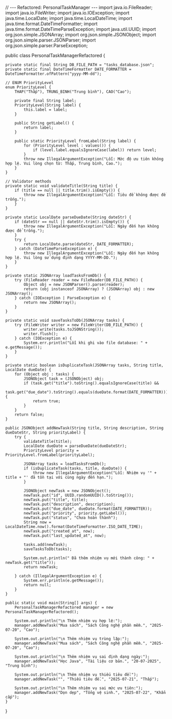 // --- Refactored: PersonalTaskManager ---
import java.io.FileReader;
import java.io.FileWriter;
import java.io.IOException;
import java.time.LocalDate;
import java.time.LocalDateTime;
import java.time.format.DateTimeFormatter;
import java.time.format.DateTimeParseException;
import java.util.UUID;
import org.json.simple.JSONArray;
import org.json.simple.JSONObject;
import org.json.simple.parser.JSONParser;
import org.json.simple.parser.ParseException;

public class PersonalTaskManagerRefactored {

    private static final String DB_FILE_PATH = "tasks_database.json";
    private static final DateTimeFormatter DATE_FORMATTER = DateTimeFormatter.ofPattern("yyyy-MM-dd");

    // ENUM PriorityLevel
    enum PriorityLevel {
        THAP("Thấp"), TRUNG_BINH("Trung bình"), CAO("Cao");

        private final String label;
        PriorityLevel(String label) {
            this.label = label;
        }

        public String getLabel() {
            return label;
        }

        public static PriorityLevel fromLabel(String label) {
            for (PriorityLevel level : values()) {
                if (level.label.equalsIgnoreCase(label)) return level;
            }
            throw new IllegalArgumentException("Lỗi: Mức độ ưu tiên không hợp lệ. Vui lòng chọn từ: Thấp, Trung bình, Cao.");
        }
    }

    // Validator methods
    private static void validateTitle(String title) {
        if (title == null || title.trim().isEmpty()) {
            throw new IllegalArgumentException("Lỗi: Tiêu đề không được để trống.");
        }
    }

    private static LocalDate parseDueDate(String dateStr) {
        if (dateStr == null || dateStr.trim().isEmpty()) {
            throw new IllegalArgumentException("Lỗi: Ngày đến hạn không được để trống.");
        }
        try {
            return LocalDate.parse(dateStr, DATE_FORMATTER);
        } catch (DateTimeParseException e) {
            throw new IllegalArgumentException("Lỗi: Ngày đến hạn không hợp lệ. Vui lòng sử dụng định dạng YYYY-MM-DD.");
        }
    }

    private static JSONArray loadTasksFromDb() {
        try (FileReader reader = new FileReader(DB_FILE_PATH)) {
            Object obj = new JSONParser().parse(reader);
            return (obj instanceof JSONArray) ? (JSONArray) obj : new JSONArray();
        } catch (IOException | ParseException e) {
            return new JSONArray();
        }
    }

    private static void saveTasksToDb(JSONArray tasks) {
        try (FileWriter writer = new FileWriter(DB_FILE_PATH)) {
            writer.write(tasks.toJSONString());
            writer.flush();
        } catch (IOException e) {
            System.err.println("Lỗi khi ghi vào file database: " + e.getMessage());
        }
    }

    private static boolean isDuplicateTask(JSONArray tasks, String title, LocalDate dueDate) {
        for (Object obj : tasks) {
            JSONObject task = (JSONObject) obj;
            if (task.get("title").toString().equalsIgnoreCase(title) &&
                task.get("due_date").toString().equals(dueDate.format(DATE_FORMATTER))) {
                return true;
            }
        }
        return false;
    }

    public JSONObject addNewTask(String title, String description, String dueDateStr, String priorityLabel) {
        try {
            validateTitle(title);
            LocalDate dueDate = parseDueDate(dueDateStr);
            PriorityLevel priority = PriorityLevel.fromLabel(priorityLabel);

            JSONArray tasks = loadTasksFromDb();
            if (isDuplicateTask(tasks, title, dueDate)) {
                throw new IllegalArgumentException("Lỗi: Nhiệm vụ '" + title + "' đã tồn tại với cùng ngày đến hạn.");
            }

            JSONObject newTask = new JSONObject();
            newTask.put("id", UUID.randomUUID().toString());
            newTask.put("title", title);
            newTask.put("description", description);
            newTask.put("due_date", dueDate.format(DATE_FORMATTER));
            newTask.put("priority", priority.getLabel());
            newTask.put("status", "Chưa hoàn thành");
            String now = LocalDateTime.now().format(DateTimeFormatter.ISO_DATE_TIME);
            newTask.put("created_at", now);
            newTask.put("last_updated_at", now);

            tasks.add(newTask);
            saveTasksToDb(tasks);

            System.out.println(" Đã thêm nhiệm vụ mới thành công: " + newTask.get("title"));
            return newTask;

        } catch (IllegalArgumentException e) {
            System.err.println(e.getMessage());
            return null;
        }
    }

    public static void main(String[] args) {
        PersonalTaskManagerRefactored manager = new PersonalTaskManagerRefactored();

        System.out.println("\n Thêm nhiệm vụ hợp lệ:");
        manager.addNewTask("Mua sách", "Sách Công nghệ phần mềm.", "2025-07-20", "Cao");

        System.out.println("\n Thêm nhiệm vụ trùng lặp:");
        manager.addNewTask("Mua sách", "Sách Công nghệ phần mềm.", "2025-07-20", "Cao");

        System.out.println("\n Thêm nhiệm vụ sai định dạng ngày:");
        manager.addNewTask("Học Java", "Tài liệu cơ bản.", "20-07-2025", "Trung bình");

        System.out.println("\n Thêm nhiệm vụ thiếu tiêu đề:");
        manager.addNewTask("", "Thiếu tiêu đề.", "2025-07-21", "Thấp");

        System.out.println("\n Thêm nhiệm vụ sai mức ưu tiên:");
        manager.addNewTask("Dọn dẹp", "Tổng vệ sinh.", "2025-07-22", "Khẩn cấp");
    }
}

